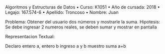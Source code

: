 Algoritmos y Estructuras de Datos
• Curso: K1051
• Año de cursada: 2018
• Legajo: 167.574-6
• Apellido: Troncoso
• Nombre: Juan

Problema: Obtener del usuario dos números y mostrarle la suma.
Hipotesis: Se debe ingresar 2 numeros reales, se deben sumar y mostrar en pantalla


Representacion Textual:

Declaro entero a, entero b
 ingreso a y b
 muestro suma a+b
